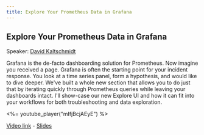 ```yaml
---
title: Explore Your Prometheus Data in Grafana
---
```


## Explore Your Prometheus Data in Grafana

Speaker: [David Kaltschmidt](/2018-munich/speakers/david-kaltschmidt/)

Grafana is the de-facto dashboarding solution for Prometheus. Now imagine you received a page. Grafana is often the starting point for your incident response. You look at a time series panel, form a hypothesis, and would like to dive deeper. We've built a whole new section that allows you to do just that by iterating quickly through Prometheus queries while leaving your dashboards intact. I'll show-case our new Explore UI and how it can fit into your workflows for both troubleshooting and data exploration.

<%= youtube_player("mIfjBcjAEyE") %>

[Video link](https://youtu.be/mIfjBcjAEyE) -
[Slides](/2018-munich/slides/explore-your-prometheus-data-in-grafana.pdf)
